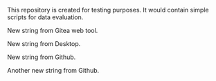 This repository is created for testing purposes.
It would contain simple scripts for data evaluation.

New string from Gitea web tool.

New string from Desktop.

New string from Github.

Another new string from Github.
